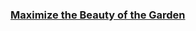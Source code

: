 ### [Maximize the Beauty of the Garden](https://leetcode.com/problems/maximize-the-beauty-of-the-garden)

